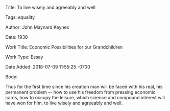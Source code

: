 Title:  To live wisely and agreeably and well

Tags:   equality

Author: John Maynard Keynes

Date:   1930

Work Title: Economic Possibilities for our Grandchildren

Work Type: Essay

Date Added: 2018-07-09 11:55:25 -0700

Body: 

Thus for the first time since his creation man will be faced with his real, his permanent problem -- how to use his freedom from pressing economic cares, how to occupy the leisure, which science and compound interest will have won for him, to live wisely and agreeably and well.

